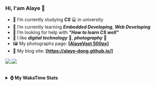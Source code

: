 ### Hi, **I'am Alaye** 👋

- 📖 I’m currently studying ***CS*** 💻 in university
- 🌱 I’m currently learning ***Embedded Developing***, ***Web Developing***
- 🤔 I’m looking for help with ***"How to learn CS well"***
- 🤩 I like ***digital technology*** 📱, ***photography*** 📸
- 🖼️ My photographs page: **[[AlayeVast 500px](https://500px.com.cn/AlayeVast)]**
- 📰 My blog site: **[https://alaye-dong.github.io/]**

<!--
[![Alaye's GitHub stats](https://github-readme-stats.vercel.app/api?username=Alaye-Dong&custom_title=Alaye%20Dong`s%20GitHub%20stats&show_icons=true&rank_icon=percentile&theme=transparent&include_all_commits=true&count_private=true)](https://github.com/anuraghazra/github-readme-stats) 
[![Top Langs](https://github-readme-stats.vercel.app/api/top-langs/?username=Alaye-Dong\&layout=compact&theme=transparent)](https://github.com/anuraghazra/github-readme-stats)
-->
<a href="https://github.com/anuraghazra/github-readme-stats">
  <img height=200 align="center" src="https://github-readme-stats.vercel.app/api?username=Alaye-Dong&custom_title=Alaye%20Dong`s%20GitHub%20stats&show_icons=true&rank_icon=percentile&theme=transparent&include_all_commits=true&count_private=true" />
</a>
<a href="https://github.com/anuraghazra/convoychat">
  <img height=200 align="center" src="https://github-readme-stats.vercel.app/api/top-langs/?username=Alaye-Dong&layout=compact&theme=transparent&include_all_commits=true&count_private=true&langs_count=8&card_width=300" />
</a>

<br />
<br />

<div style="display:none"> 
  <img src="https://visitor-badge.laobi.icu/badge?page_id=Alaye-Dong.Alaye-Dong"/>
</div>
<br />

<details>	
  <summary><b> ⌚ My WakaTime Stats </b></summary>

<br />

<!--START_SECTION:waka-->
![Code Time](http://img.shields.io/badge/Code%20Time-74%20hrs%206%20mins-blue)

![Profile Views](http://img.shields.io/badge/Profile%20Views-0-blue)

![Lines of code](https://img.shields.io/badge/From%20Hello%20World%20I%27ve%20Written-743.1%20thousand%20lines%20of%20code-blue)

**🐱 My GitHub Data** 

> 📦 33.1 kB Used in GitHub's Storage 
 > 
> 🚫 Not Opted to Hire
 > 
> 📜 10 Public Repositories 
 > 
> 🔑 3 Private Repositories 
 > 
**I'm a Night 🦉** 

```text
🌞 Morning                45 commits          █░░░░░░░░░░░░░░░░░░░░░░░░   05.73 % 
🌆 Daytime                284 commits         █████████░░░░░░░░░░░░░░░░   36.13 % 
🌃 Evening                296 commits         █████████░░░░░░░░░░░░░░░░   37.66 % 
🌙 Night                  161 commits         █████░░░░░░░░░░░░░░░░░░░░   20.48 % 
```
📅 **I'm Most Productive on Sunday** 

```text
Monday                   114 commits         ████░░░░░░░░░░░░░░░░░░░░░   14.50 % 
Tuesday                  91 commits          ███░░░░░░░░░░░░░░░░░░░░░░   11.58 % 
Wednesday                94 commits          ███░░░░░░░░░░░░░░░░░░░░░░   11.96 % 
Thursday                 111 commits         ████░░░░░░░░░░░░░░░░░░░░░   14.12 % 
Friday                   93 commits          ███░░░░░░░░░░░░░░░░░░░░░░   11.83 % 
Saturday                 98 commits          ███░░░░░░░░░░░░░░░░░░░░░░   12.47 % 
Sunday                   185 commits         ██████░░░░░░░░░░░░░░░░░░░   23.54 % 
```


📊 **This Week I Spent My Time On** 

```text
💬 Programming Languages: 
Vue.js                   7 hrs 52 mins       █████████████████░░░░░░░░   67.38 % 
TypeScript               2 hrs 10 mins       █████░░░░░░░░░░░░░░░░░░░░   18.61 % 
HTML                     1 hr 15 mins        ███░░░░░░░░░░░░░░░░░░░░░░   10.83 % 
SCSS                     15 mins             █░░░░░░░░░░░░░░░░░░░░░░░░   02.18 % 
TSConfig                 3 mins              ░░░░░░░░░░░░░░░░░░░░░░░░░   00.51 % 

🔥 Editors: 
VS Code                  11 hrs 41 mins      █████████████████████████   100.00 % 

🐱‍💻 Projects: 
vue3_admin_template      10 hrs 22 mins      ██████████████████████░░░   88.79 % 
FrontEnd_Class           1 hr 3 mins         ██░░░░░░░░░░░░░░░░░░░░░░░   09.10 % 
VSCode_HTMLStudy         12 mins             ░░░░░░░░░░░░░░░░░░░░░░░░░   01.84 % 
SmartCar_BST_Epoilt      1 min               ░░░░░░░░░░░░░░░░░░░░░░░░░   00.23 % 
vue3_admin_template-bj1-m0 secs              ░░░░░░░░░░░░░░░░░░░░░░░░░   00.04 % 
```

**I Mostly Code in C** 

```text
C                        7 repos             ████████████░░░░░░░░░░░░░   50.00 % 
C++                      2 repos             ████░░░░░░░░░░░░░░░░░░░░░   14.29 % 
SCSS                     1 repo              ██░░░░░░░░░░░░░░░░░░░░░░░   07.14 % 
Python                   1 repo              ██░░░░░░░░░░░░░░░░░░░░░░░   07.14 % 
HTML                     1 repo              ██░░░░░░░░░░░░░░░░░░░░░░░   07.14 % 
```



**Timeline**

![Lines of Code chart](https://raw.githubusercontent.com/Alaye-Dong/Alaye-Dong/main/assets/bar_graph.png)


 Last Updated on 26/09/2024 18:44:34 UTC
<!--END_SECTION:waka-->

</details>
